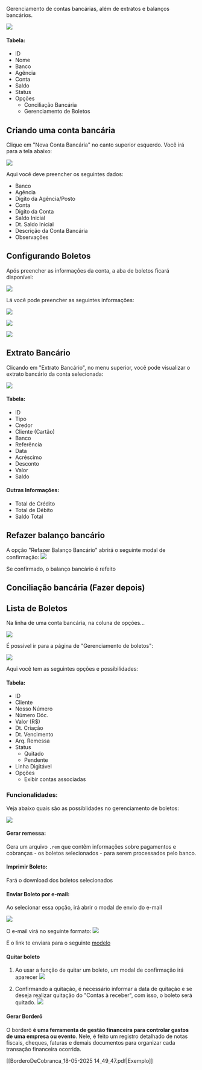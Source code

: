 Gerenciamento de contas bancárias, além de extratos e balanços bancários.

![](/assets/Pasted_image_20250518132446.png)
#### Tabela:
- ID
- Nome
- Banco
- Agência
- Conta
- Saldo
- Status
- Opções
	- Conciliação Bancária
	- Gerenciamento de Boletos

## Criando uma conta bancária
Clique em "Nova Conta Bancária" no canto superior esquerdo. Você irá para a tela abaixo:

![](/assets/Pasted_image_20250518133805.png)

Aqui você deve preencher os seguintes dados:
- Banco
- Agência
- Digito da Agência/Posto
- Conta
- Digito da Conta
- Saldo Inicial
- Dt. Saldo Inicial
- Descrição da Conta Bancária
- Observações

## Configurando Boletos
Após preencher as informações da conta, a aba de boletos ficará disponível:

![](/assets/Pasted_image_20250518134323.png)

Lá você pode preencher as seguintes informações:

![](/assets/Pasted_image_20250518134624.png)

![](/assets/Pasted_image_20250518134649.png)

![](/assets/Pasted_image_20250518134716.png)

## Extrato Bancário
Clicando em "Extrato Bancário", no menu superior, você pode visualizar o extrato bancário da conta selecionada:

![](/assets/Pasted_image_20250518135244.png)

#### Tabela:
- ID
- Tipo
- Credor
- Cliente (Cartão)
- Banco
- Referência
- Data
- Acréscimo
- Desconto
- Valor
- Saldo
#### Outras Informações:
- Total de Crédito
- Total de Débito
- Saldo Total

## Refazer balanço bancário
A opção "Refazer Balanço Bancário" abrirá o seguinte modal de confirmação:
![](/assets/Pasted_image_20250518145633.png)

Se confirmado, o balanço bancário é refeito

## Conciliação bancária (Fazer depois)
## Lista de Boletos
Na linha de uma conta bancária, na coluna de opções...

![](/assets/Pasted_image_20250518141317.png)


É possível ir para a página de "Gerenciamento de boletos":

![](/assets/Pasted_image_20250518140630.png)

Aqui você tem as seguintes opções e possibilidades:

#### Tabela:
- ID
- Cliente
- Nosso Número
- Número Dóc.
- Valor (R$)
- Dt. Criação
- Dt. Vencimento
- Arq. Remessa
- Status
	- Quitado
	- Pendente
- Linha Digitável
- Opções
	- Exibir contas associadas

### Funcionalidades:
Veja abaixo quais são as possiblidades no gerenciamento de boletos:

![](/assets/Pasted_image_20250518142340.png)

#### Gerar remessa:
Gera um arquivo ```.rem``` que contêm informações sobre pagamentos e cobranças - os boletos selecionados - para serem processados pelo banco.

#### Imprimir Boleto:
Fará o download dos boletos selecionados

#### Enviar Boleto por e-mail:
Ao selecionar essa opção, irá abrir o modal de envio do e-mail

![](/assets/Pasted_image_20250518142811.png)

O e-mail virá no seguinte formato:
![](/assets/Pasted_image_20250518143235.png)

E o link te enviara para o seguinte [modelo](https://openmanager.com.br/app/cadLinkBoletoCliente.php?sc%25%40%3Fa%3F)

#### Quitar boleto

1. Ao usar a função de quitar um boleto, um modal de confirmação irá aparecer
![](/assets/Pasted_image_20250518143852.png)

2. Confirmando a quitação, é necessário informar a data de quitação e se deseja realizar quitação do "Contas à receber", com isso, o boleto será quitado.
![](/assets/Pasted_image_20250518144117.png)


#### Gerar Borderô
O borderô **é uma ferramenta de gestão financeira para controlar gastos de uma empresa ou evento**. Nele, é feito um registro detalhado de notas fiscais, cheques, faturas e demais documentos para organizar cada transação financeira ocorrida.

[[BorderoDeCobranca_18-05-2025 14_49_47.pdf|Exemplo]]